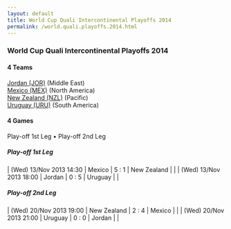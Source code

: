```yaml
---
layout: default
title: World Cup Quali Intercontinental Playoffs 2014
permalink: /world.quali.playoffs.2014.html
---
```




### World Cup Quali Intercontinental Playoffs 2014


#### 4 Teams


[Jordan (JOR)](jo.html#jor)  (Middle East) <br>
[Mexico (MEX)](mx.html#mex)  (North America) <br>
[New Zealand (NZL)](nz.html#nzl)  (Pacific) <br>
[Uruguay (URU)](uy.html#uru)  (South America) <br>



 



#### 4 Games

 Play-off 1st Leg •  Play-off 2nd Leg



##### Play-off 1st Leg 


| (Wed) 13/Nov 2013 14:30 | Mexico | 5 : 1 | New Zealand |  |
| (Wed) 13/Nov 2013 18:00 | Jordan | 0 : 5 | Uruguay |  |

##### Play-off 2nd Leg 


| (Wed) 20/Nov 2013 19:00 | New Zealand | 2 : 4 | Mexico |  |
| (Wed) 20/Nov 2013 21:00 | Uruguay | 0 : 0 | Jordan |  |
